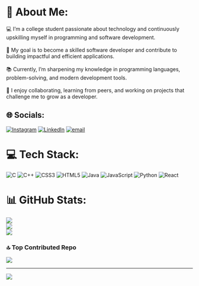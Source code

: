 # 💫 About Me:
💻 I’m a college student passionate about technology and continuously upskilling myself in programming and software development.<br><br>🚀 My goal is to become a skilled software developer and contribute to building impactful and efficient applications.<br><br>📚 Currently, I’m sharpening my knowledge in programming languages, problem-solving, and modern development tools.<br><br>🤝 I enjoy collaborating, learning from peers, and working on projects that challenge me to grow as a developer.


## 🌐 Socials:
[![Instagram](https://img.shields.io/badge/Instagram-%23E4405F.svg?logo=Instagram&logoColor=white)](https://instagram.com/giri_hbk) [![LinkedIn](https://img.shields.io/badge/LinkedIn-%230077B5.svg?logo=linkedin&logoColor=white)](https://linkedin.com/in/https://www.linkedin.com/in/giritharan-s-090301352?utm_source=share&utm_campaign=share_via&utm_content=profile&utm_medium=android_app) [![email](https://img.shields.io/badge/Email-D14836?logo=gmail&logoColor=white)](mailto:giritharan134@gmail.com) 

# 💻 Tech Stack:
![C](https://img.shields.io/badge/c-%2300599C.svg?style=for-the-badge&logo=c&logoColor=white) ![C++](https://img.shields.io/badge/c++-%2300599C.svg?style=for-the-badge&logo=c%2B%2B&logoColor=white) ![CSS3](https://img.shields.io/badge/css3-%231572B6.svg?style=for-the-badge&logo=css3&logoColor=white) ![HTML5](https://img.shields.io/badge/html5-%23E34F26.svg?style=for-the-badge&logo=html5&logoColor=white) ![Java](https://img.shields.io/badge/java-%23ED8B00.svg?style=for-the-badge&logo=openjdk&logoColor=white) ![JavaScript](https://img.shields.io/badge/javascript-%23323330.svg?style=for-the-badge&logo=javascript&logoColor=%23F7DF1E) ![Python](https://img.shields.io/badge/python-3670A0?style=for-the-badge&logo=python&logoColor=ffdd54) ![React](https://img.shields.io/badge/react-%2320232a.svg?style=for-the-badge&logo=react&logoColor=%2361DAFB)
# 📊 GitHub Stats:
![](https://github-readme-stats.vercel.app/api?username=Giritharan788&theme=dark&hide_border=false&include_all_commits=false&count_private=false)<br/>
![](https://nirzak-streak-stats.vercel.app/?user=Giritharan788&theme=dark&hide_border=false)<br/>
![](https://github-readme-stats.vercel.app/api/top-langs/?username=Giritharan788&theme=dark&hide_border=false&include_all_commits=false&count_private=false&layout=compact)

### 🔝 Top Contributed Repo
![](https://github-contributor-stats.vercel.app/api?username=Giritharan788&limit=5&theme=dark&combine_all_yearly_contributions=true)

---
[![](https://visitcount.itsvg.in/api?id=Giritharan788&icon=0&color=0)](https://visitcount.itsvg.in)

<!-- Proudly created with GPRM ( https://gprm.itsvg.in ) -->
